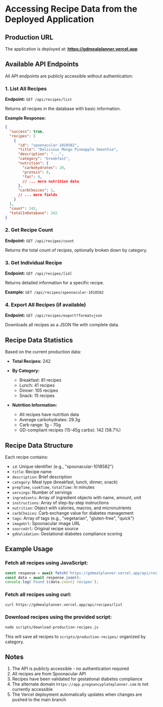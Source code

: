 # Accessing Recipe Data from the Deployed Application

## Production URL
The application is deployed at: **https://gdmealplanner.vercel.app**

## Available API Endpoints

All API endpoints are publicly accessible without authentication:

### 1. List All Recipes
**Endpoint:** `GET /api/recipes/list`

Returns all recipes in the database with basic information.

**Example Response:**
```json
{
  "success": true,
  "recipes": [
    {
      "id": "spoonacular-1018582",
      "title": "Delicious Mango Pineapple Smoothie",
      "description": "...",
      "category": "breakfast",
      "nutrition": {
        "carbohydrates": 20,
        "protein": 8,
        "fat": 9,
        // ... more nutrition data
      },
      "carbChoices": 1,
      // ... more fields
    }
  ],
  "count": 242,
  "totalInDatabase": 242
}
```

### 2. Get Recipe Count
**Endpoint:** `GET /api/recipes/count`

Returns the total count of recipes, optionally broken down by category.

### 3. Get Individual Recipe
**Endpoint:** `GET /api/recipes/[id]`

Returns detailed information for a specific recipe.

**Example:** `GET /api/recipes/spoonacular-1018582`

### 4. Export All Recipes (if available)
**Endpoint:** `GET /api/recipes/export?format=json`

Downloads all recipes as a JSON file with complete data.

## Recipe Data Statistics

Based on the current production data:
- **Total Recipes:** 242
- **By Category:**
  - Breakfast: 81 recipes
  - Lunch: 41 recipes  
  - Dinner: 105 recipes
  - Snack: 15 recipes

- **Nutrition Information:**
  - All recipes have nutrition data
  - Average carbohydrates: 29.3g
  - Carb range: 1g - 70g
  - GD-compliant recipes (15-45g carbs): 142 (58.7%)

## Recipe Data Structure

Each recipe contains:
- `id`: Unique identifier (e.g., "spoonacular-1018582")
- `title`: Recipe name
- `description`: Brief description
- `category`: Meal type (breakfast, lunch, dinner, snack)
- `prepTime`, `cookTime`, `totalTime`: In minutes
- `servings`: Number of servings
- `ingredients`: Array of ingredient objects with name, amount, unit
- `instructions`: Array of step-by-step instructions
- `nutrition`: Object with calories, macros, and micronutrients
- `carbChoices`: Carb exchange value for diabetes management
- `tags`: Array of tags (e.g., "vegetarian", "gluten-free", "quick")
- `imageUrl`: Spoonacular image URL
- `sourceUrl`: Original recipe source
- `gdValidation`: Gestational diabetes compliance scoring

## Example Usage

### Fetch all recipes using JavaScript:
```javascript
const response = await fetch('https://gdmealplanner.vercel.app/api/recipes/list');
const data = await response.json();
console.log(`Found ${data.count} recipes`);
```

### Fetch all recipes using curl:
```bash
curl https://gdmealplanner.vercel.app/api/recipes/list
```

### Download recipes using the provided script:
```bash
node scripts/download-production-recipes.js
```

This will save all recipes to `scripts/production-recipes/` organized by category.

## Notes

1. The API is publicly accessible - no authentication required
2. All recipes are from Spoonacular API
3. Recipes have been validated for gestational diabetes compliance
4. The alternate domain `https://app.pregnancyplateplanner.com` is not currently accessible
5. The Vercel deployment automatically updates when changes are pushed to the main branch